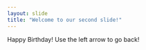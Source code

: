 ```yaml
---
layout: slide
title: "Welcome to our second slide!"
---
```

Happy Birthday!
Use the left arrow to go back!
